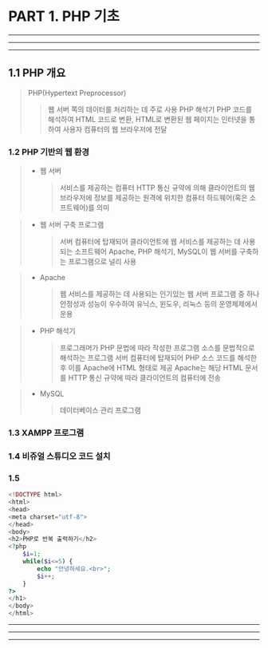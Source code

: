 # PART 1. PHP 기초
      
***  
***
***

## 1.1 PHP 개요
> PHP(Hypertext Preprocessor)
>   > 웹 서버 쪽의 데이터를 처리하는 데 주로 사용
> PHP 해석기
>   > PHP 코드를 해석하여 HTML 코드로 변환, HTML로 변환된 웹 페이지는 인터넷을 통하여 사용자 컴퓨터의 웹 브라우저에 전달

### 1.2 PHP 기반의 웹 환경
> * 웹 서버  
>   > 서비스를 제공하는 컴퓨터
>   > HTTP 통신 규약에 의해 클라이언트의 웹 브라우저에 정보를 제공하는 원격에 위치한 컴퓨터 하드웨어(혹은 소프트웨어)를 의미

> * 웹 서버 구축 프로그램
>   > 서버 컴퓨터에 탑재되어 클라이언트에 웹 서비스를 제공하는 데 사용되는 소프트웨어
>   > Apache, PHP 해석기, MySQL이 웹 서버를 구축하는 프로그램으로 널리 사용

> * Apache
>   > 웹 서비스를 제공하는 데 사용되는 인기있는 웹 서버 프로그램 중 하나
>   > 안정성과 성능이 우수하여 유닉스, 윈도우, 리눅스 등의 운영체제에서 운용

> * PHP 해석기
>   > 프로그래머가 PHP 문법에 따라 작성한 프로그램 소스를 문법적으로 해석하는 프로그램
>   > 서버 컴퓨터에 탑재되어 PHP 소스 코드를 해석한 후 이를 Apache에 HTML 형태로 제공
>   > Apache는 해당 HTML 문서를 HTTP 통신 규약에 따라 클라이언트의 컴퓨터에 전송

> * MySQL
>   > 데이터베이스 관리 프로그램

### 1.3 XAMPP 프로그램
  
### 1.4 비쥬얼 스튜디오 코드 설치

### 1.5

```php
<!DOCTYPE html>
<html>
<head>
<meta charset="utf-8">
</head>
<body>
<h2>PHP로 반복 출력하기</h2>
<?php
	$i=1;
	while($i<=5) {
		echo "안녕하세요.<br>";
		$i++;
	}
?> 
</h1>
</body>
</html>
```

***
***
***